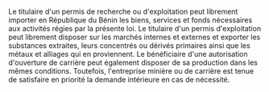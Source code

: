 Le titulaire d'un permis de recherche ou
d'exploitation peut librement importer en République du Bénin les biens,
services et fonds nécessaires aux activités régies par la présente loi.
Le titulaire d'un permis d'exploitation peut librement disposer sur les
marchés internes et externes et exporter les substances extraites, leurs
concentrés ou dérivés primaires ainsi que les métaux et alliages qui en
proviennent.
Le bénéficiaire d'une autorisation d'ouverture de carrière peut
également disposer de sa production dans les mêmes conditions.
Toutefois, l'entreprise minière ou de carrière est tenue de satisfaire
en priorité la demande intérieure en cas de nécessité.